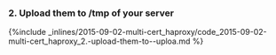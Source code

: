 <!-- post: -->


### 2. Upload them to /tmp of your server



{%include _inlines/2015-09-02-multi-cert_haproxy/code_2015-09-02-multi-cert_haproxy_2.-upload-them-to--uploa.md %}



